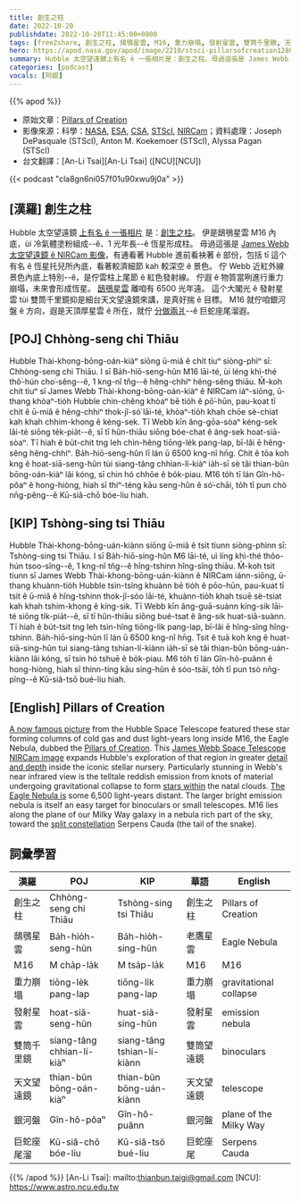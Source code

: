 ```yaml
---
title: 創生之柱
date: 2022-10-20
publishdate: 2022-10-20T11:45:00+0800
tags: [free2share, 創生之柱, 鴟鴞星雲, M16, 重力崩塌, 發射星雲, 雙筒千里鏡, 天文望遠鏡, 銀河盤, 巨蛇座尾溜]
hero: https://apod.nasa.gov/apod/image/2210/stsci-pillarsofcreation1280c.jpg
summary: Hubble 太空望遠鏡上有名 ê 一張相片是：創生之柱。毋過這張是 James Webb 太空望遠鏡 ê NIRCam 影像。
categories: [podcast]
vocals: [阿錕]
---
```


{{% apod %}}

- 原始文章：[Pillars of Creation](https://apod.nasa.gov/apod/ap221020.html)
- 影像來源：科學：[NASA](https://www.nasa.gov), [ESA](https://www.esa.int/), [CSA](https://www.asc-csa.gc.ca/eng/), [STScI](https://www.stsci.edu/), [NIRCam](https://webbtelescope.org/contents/media/images/01FA0SZSEW1TZ51BHG0EGW2EZP)；資料處理：Joseph DePasquale (STScI), Anton M. Koekemoer (STScI), Alyssa Pagan (STScI)
- 台文翻譯：[An-Li Tsai][An-Li Tsai] ([NCU][NCU])

{{< podcast "cla8gn6ni057f01u90xwu9j0a" >}}

## [漢羅] 創生之柱
Hubble 太空望遠鏡 [上有名 ê 一張相片][A now famous picture] 是：[創生之柱][Pillars of Creation]。
伊是鴟鴞星雲 M16 內底，ùi 冷氣體塗粉組成--ê、1 光年長--ê 恆星形成柱。
毋過這張是 [James Webb 太空望遠鏡 ê NIRCam 影像][James Webb Space Telescope NIRCam image]，有通看著 Hubble 進前看袂著 ê 部份，包括 tī 這个有名 ê 恆星托兒所內底，看著較濟細節 kah 較深空 ê 景色。
佇 Webb 近紅外線景色內底上特別--ê，是佇雲柱上尾節 ê 紅色發射線。
佇遐 ê 物質當咧進行重力崩塌，未來會形成恆星。
[鴟鴞星雲][The Eagle Nebula is t] 離咱有 6500 光年遠。
這个大閣光 ê 發射星雲 tùi 雙筒千里鏡抑是細台天文望遠鏡來講，是真好揣 ê 目標。
M16 就佇咱銀河盤 ê 方向，遐是天頂厚星雲 ê 所在，就佇 [分做兩爿][split constellation]--ê 巨蛇座尾溜遐。



## [POJ] Chhòng-seng chi Thiāu
Hubble Thài-khong-bōng-oán-kiàⁿ siōng ū-miâ ê chi̍t tiuⁿ siòng-phìⁿ sī: Chhòng-seng chi Thiāu.
I sī Ba̍h-hiō-seng-hûn M16 lāi-té, ùi léng khì-thé thô͘-hún cho͘-sêng--ê, 1 kng-nî tn̂g--ê hêng-chhiⁿ hêng-sêng thiāu.
M̄-koh chit tiuⁿ sī James Webb Thài-khong-bōng-oán-kiàⁿ ê NIRCam iáⁿ-siōng, ū-thang khòaⁿ-tio̍h Hubble chìn-chêng khòaⁿ bē tio̍h ê pō͘-hūn, pau-koat tī chit ê ū-miâ ê hêng-chhiⁿ thok-jî-só͘ lāi-té, khòaⁿ-tio̍h khah chōe sè-chiat kah khah chhim-khong ê kéng-sek.
Tī Webb kīn âng-gōa-sòaⁿ kéng-sek lāi-té siōng te̍k-pia̍t--ê, sī tī hûn-thiāu siōng bóe-chat ê âng-sek hoat-siā-sòaⁿ.
Tī hiah ê bu̍t-chit tng leh chìn-hêng tiōng-le̍k pang-lap, bī-lâi ē hêng-sêng hêng-chhiⁿ.
Ba̍h-hiō-seng-hûn lī lán ū 6500 kng-nî hn̄g.
Chit ê tōa koh kng ê hoat-siā-seng-hûn tùi siang-tâng chhian-lí-kiàⁿ ia̍h-sī sè tâi thian-bûn bōng-oán-kiàⁿ lâi kóng, sī chin hó chhōe ê bo̍k-piau.
M16 to̍h tī lán Gîn-hô-pôaⁿ ê hong-hiòng, hiah sī thiⁿ-téng kāu seng-hûn ê só͘-chāi, to̍h tī pun chò nn̄g-pêng--ê Kū-siâ-chō bóe-liu hiah.


## [KIP] Tshòng-sing tsi Thiāu
Hubble Thài-khong-bōng-uán-kiànn siōng ū-miâ ê tsi̍t tiunn siòng-phìnn sī: Tshòng-sing tsi Thiāu.
I sī Ba̍h-hiō-sing-hûn M6 lāi-té, uì líng khì-thé thôo-hún tsoo-sîng--ê, 1 kng-nî tn̂g--ê hîng-tshinn hîng-sîng thiāu.
M̄-koh tsit tiunn sī James Webb Thài-khong-bōng-uán-kiànn ê NIRCam iánn-siōng, ū-thang khuànn-tio̍h Hubble tsìn-tsîng khuànn bē tio̍h ê pōo-hūn, pau-kuat tī tsit ê ū-miâ ê hîng-tshinn thok-jî-sóo lāi-té, khuànn-tio̍h khah tsuē sè-tsiat kah khah tshim-khong ê kíng-sik.
Tī Webb kīn âng-guā-suànn kíng-sik lāi-té siōng ti̍k-pia̍t--ê, sī tī hûn-thiāu siōng bué-tsat ê âng-sik huat-siā-suànn.
Tī hiah ê bu̍t-tsit tng leh tsìn-hîng tiōng-li̍k pang-lap, bī-lâi ē hîng-sîng hîng-tshinn.
Ba̍h-hiō-sing-hûn lī lán ū 6500 kng-nî hn̄g.
Tsit ê tuā koh kng ê huat-siā-sing-hûn tuì siang-tâng tshian-lí-kiànn ia̍h-sī sè tâi thian-bûn bōng-uán-kiànn lâi kóng, sī tsin hó tshuē ê bo̍k-piau.
M6 to̍h tī lán Gîn-hô-puânn ê hong-hiòng, hiah sī thinn-tíng kāu sing-hûn ê sóo-tsāi, to̍h tī pun tsò nn̄g-pîng--ê Kū-siâ-tsō bué-liu hiah.

## [English] Pillars of Creation
[A now famous picture][A now famous picture] from the Hubble Space Telescope featured these star forming columns of cold gas and dust light-years long inside M16, the Eagle Nebula, dubbed the [Pillars of Creation][Pillars of Creation].
This [James Webb Space Telescope NIRCam image][James Webb Space Telescope NIRCam image] expands Hubble's exploration of that region in greater [detail and depth][detail and depth] inside the iconic stellar nursery.
Particularly stunning in Webb's near infrared view is the telltale reddish emission from knots of material undergoing gravitational collapse to form [stars within][stars within] the natal clouds.
[The Eagle Nebula is][The Eagle Nebula is e] some 6,500 light-years distant.
The larger bright emission nebula is itself an easy target for binoculars or small telescopes.
M16 lies along the plane of our Milky Way galaxy in a nebula rich part of the sky, toward the [split constellation][split constellation] Serpens Cauda (the tail of the snake).


## 詞彙學習

|漢羅|POJ|KIP|華語|English|
|-|-|-|-|-|
|創生之柱|Chhòng-seng chi Thiāu|Tshòng-sing tsi Thiāu|創生之柱|Pillars of Creation|
|鴟鴞星雲|Ba̍h-hio̍h-seng-hûn|Ba̍h-hio̍h-sing-hûn|老鷹星雲|Eagle Nebula|
|M16|M cha̍p-la̍k|M tsa̍p-la̍k|M16|M16|
|重力崩塌|tiōng-le̍k pang-lap|tiōng-li̍k pang-lap|重力崩塌|gravitational collapse|
|發射星雲|hoat-siā-seng-hûn|huat-siā-sing-hûn|發射星雲|emission nebula|
|雙筒千里鏡|siang-tâng chhian-lí-kiàⁿ|siang-tâng tshian-lí-kiànn|雙筒望遠鏡|binoculars|
|天文望遠鏡|thian-bûn bōng-oán-kiàⁿ|thian-bûn bōng-uán-kiànn|天文望遠鏡|telescope|
|銀河盤|Gîn-hô-pôaⁿ|Gîn-hô-puânn|銀河盤|plane of the Milky Way|
|巨蛇座尾溜|Kū-siâ-chō bóe-liu|Kū-siâ-tsō bué-liu|巨蛇座尾|Serpens Cauda|

{{% /apod %}}
[An-Li Tsai]: mailto:thianbun.taigi@gmail.com
[NCU]: https://www.astro.ncu.edu.tw

[copyright]: https://apod.nasa.gov/apod/fap/lib/about_apod.html#srapply
[License]: https://creativecommons.org/licenses/by/2.0/


[A now famous picture]:https://www.nasa.gov/feature/goddard/2022/nasa-s-webb-takes-star-filled-portrait-of-pillars-of-creation
[Pillars of Creation]:https://hubblesite.org/contents/media/images/1995/44/351-Image.html
[James Webb Space Telescope NIRCam image]:https://webbtelescope.org/contents/news-releases/2022/news-2022-052
[detail and depth]:https://asd.gsfc.nasa.gov/blueshift/index.php/2016/09/13/hubble-false-color/
[stars within]:https://hubblesite.org/hubble-30th-anniversary/hubbles-exciting-universe/beholding-the-birth-and-death-of-stars
[The Eagle Nebula is e]:https://apod.nasa.gov/apod/ap220812.html
[The Eagle Nebula is t]:https://apod.tw/daily/20220812/
[split constellation]:http://www.hawastsoc.org/deepsky/ser/index.html
